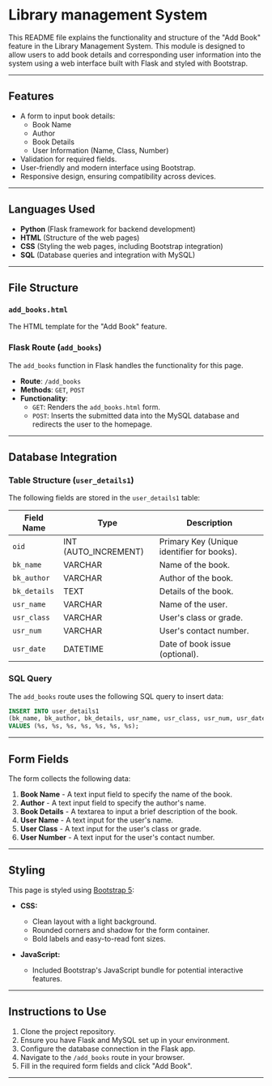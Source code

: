 # Library management System

This README file explains the functionality and structure of the "Add Book" feature in the Library Management System. This module is designed to allow users to add book details and corresponding user information into the system using a web interface built with Flask and styled with Bootstrap.

---

## Features

- A form to input book details:
  - Book Name
  - Author
  - Book Details
  - User Information (Name, Class, Number)
- Validation for required fields.
- User-friendly and modern interface using Bootstrap.
- Responsive design, ensuring compatibility across devices.

---

## Languages Used

- **Python** (Flask framework for backend development)
- **HTML** (Structure of the web pages)
- **CSS** (Styling the web pages, including Bootstrap integration)
- **SQL** (Database queries and integration with MySQL)

---

## File Structure

### `add_books.html`

The HTML template for the "Add Book" feature.

### Flask Route (`add_books`)

The `add_books` function in Flask handles the functionality for this page.

- **Route**: `/add_books`
- **Methods**: `GET`, `POST`
- **Functionality**:
  - `GET`: Renders the `add_books.html` form.
  - `POST`: Inserts the submitted data into the MySQL database and redirects the user to the homepage.

---

## Database Integration

### Table Structure (`user_details1`)

The following fields are stored in the `user_details1` table:

| Field Name   | Type                  | Description                                |
| ------------ | --------------------- | ------------------------------------------ |
| `oid`        | INT (AUTO\_INCREMENT) | Primary Key (Unique identifier for books). |
| `bk_name`    | VARCHAR               | Name of the book.                          |
| `bk_author`  | VARCHAR               | Author of the book.                        |
| `bk_details` | TEXT                  | Details of the book.                       |
| `usr_name`   | VARCHAR               | Name of the user.                          |
| `usr_class`  | VARCHAR               | User's class or grade.                     |
| `usr_num`    | VARCHAR               | User's contact number.                     |
| `usr_date`   | DATETIME              | Date of book issue (optional).             |

### SQL Query

The `add_books` route uses the following SQL query to insert data:

```sql
INSERT INTO user_details1 
(bk_name, bk_author, bk_details, usr_name, usr_class, usr_num, usr_date) 
VALUES (%s, %s, %s, %s, %s, %s, %s);
```

---

## Form Fields

The form collects the following data:

1. **Book Name** - A text input field to specify the name of the book.
2. **Author** - A text input field to specify the author's name.
3. **Book Details** - A textarea to input a brief description of the book.
4. **User Name** - A text input for the user's name.
5. **User Class** - A text input for the user's class or grade.
6. **User Number** - A text input for the user's contact number.

---

## Styling

This page is styled using [Bootstrap 5](https://getbootstrap.com/):

- **CSS:**

  - Clean layout with a light background.
  - Rounded corners and shadow for the form container.
  - Bold labels and easy-to-read font sizes.

- **JavaScript:**

  - Included Bootstrap's JavaScript bundle for potential interactive features.

---

## Instructions to Use

1. Clone the project repository.
2. Ensure you have Flask and MySQL set up in your environment.
3. Configure the database connection in the Flask app.
4. Navigate to the `/add_books` route in your browser.
5. Fill in the required form fields and click "Add Book".

---

##
